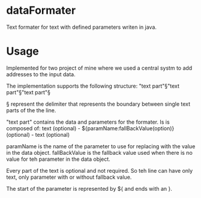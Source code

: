 dataFormater
============

Text formater for text with defined parameters writen in java. 

Usage
============
Implemented for two project of mine where we used a central systm to add addresses to the input data.

The implementation supports the following structure:
"text part"§"text part"§"text part"§

§ represent the delimiter that represents the boundary between single text parts of the the line.

"text part" contains the data and parameters for the formater.
Is is composed of:
text (optional) - ${paramName:fallBackValue(option)} (optional) - text (optional)

paramName is the name of the parameter to use for replacing with the value in the data object. 
fallBackValue is the fallback value used when there is no value for teh parameter in the data object.

Every part of the text is optional and not required. So teh line can have only text, only parameter with or without fallback value.

The start of the parameter is represented by ${ and ends with an }.
